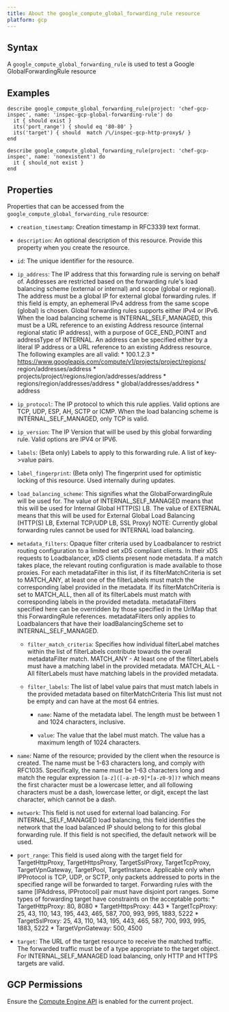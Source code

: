 ```yaml
---
title: About the google_compute_global_forwarding_rule resource
platform: gcp
---
```


## Syntax
A `google_compute_global_forwarding_rule` is used to test a Google GlobalForwardingRule resource

## Examples
```
describe google_compute_global_forwarding_rule(project: 'chef-gcp-inspec', name: 'inspec-gcp-global-forwarding-rule') do
  it { should exist }
  its('port_range') { should eq '80-80' }
  its('target') { should  match /\/inspec-gcp-http-proxy$/ }
end

describe google_compute_global_forwarding_rule(project: 'chef-gcp-inspec', name: 'nonexistent') do
  it { should_not exist }
end
```

## Properties
Properties that can be accessed from the `google_compute_global_forwarding_rule` resource:


  * `creation_timestamp`: Creation timestamp in RFC3339 text format.

  * `description`: An optional description of this resource. Provide this property when you create the resource.

  * `id`: The unique identifier for the resource.

  * `ip_address`: The IP address that this forwarding rule is serving on behalf of.  Addresses are restricted based on the forwarding rule's load balancing scheme (external or internal) and scope (global or regional). The address must be a global IP for external global forwarding rules.  If this field is empty, an ephemeral IPv4 address from the same scope (global) is chosen. Global forwarding rules supports either IPv4 or IPv6.  When the load balancing scheme is INTERNAL_SELF_MANAGED, this must be a URL reference to an existing Address resource (internal regional static IP address), with a purpose of GCE_END_POINT and addressType of INTERNAL.  An address can be specified either by a literal IP address or a URL reference to an existing Address resource. The following examples are all valid:  * 100.1.2.3 * https://www.googleapis.com/compute/v1/projects/project/regions/      region/addresses/address * projects/project/regions/region/addresses/address * regions/region/addresses/address * global/addresses/address * address

  * `ip_protocol`: The IP protocol to which this rule applies. Valid options are TCP, UDP, ESP, AH, SCTP or ICMP. When the load balancing scheme is INTERNAL_SELF_MANAGED, only TCP is valid.

  * `ip_version`: The IP Version that will be used by this global forwarding rule. Valid options are IPV4 or IPV6.

  * `labels`: (Beta only) Labels to apply to this forwarding rule.  A list of key->value pairs.

  * `label_fingerprint`: (Beta only) The fingerprint used for optimistic locking of this resource.  Used internally during updates.

  * `load_balancing_scheme`: This signifies what the GlobalForwardingRule will be used for. The value of INTERNAL_SELF_MANAGED means that this will be used for Internal Global HTTP(S) LB. The value of EXTERNAL means that this will be used for External Global Load Balancing (HTTP(S) LB, External TCP/UDP LB, SSL Proxy)  NOTE: Currently global forwarding rules cannot be used for INTERNAL load balancing.

  * `metadata_filters`: Opaque filter criteria used by Loadbalancer to restrict routing configuration to a limited set xDS compliant clients. In their xDS requests to Loadbalancer, xDS clients present node metadata. If a match takes place, the relevant routing configuration is made available to those proxies.  For each metadataFilter in this list, if its filterMatchCriteria is set to MATCH_ANY, at least one of the filterLabels must match the corresponding label provided in the metadata. If its filterMatchCriteria is set to MATCH_ALL, then all of its filterLabels must match with corresponding labels in the provided metadata.  metadataFilters specified here can be overridden by those specified in the UrlMap that this ForwardingRule references.  metadataFilters only applies to Loadbalancers that have their loadBalancingScheme set to INTERNAL_SELF_MANAGED.

    * `filter_match_criteria`: Specifies how individual filterLabel matches within the list of filterLabels contribute towards the overall metadataFilter match.  MATCH_ANY - At least one of the filterLabels must have a matching label in the provided metadata. MATCH_ALL - All filterLabels must have matching labels in the provided metadata.

    * `filter_labels`: The list of label value pairs that must match labels in the provided metadata based on filterMatchCriteria  This list must not be empty and can have at the most 64 entries.

      * `name`: Name of the metadata label. The length must be between 1 and 1024 characters, inclusive.

      * `value`: The value that the label must match. The value has a maximum length of 1024 characters.

  * `name`: Name of the resource; provided by the client when the resource is created. The name must be 1-63 characters long, and comply with RFC1035. Specifically, the name must be 1-63 characters long and match the regular expression `[a-z]([-a-z0-9]*[a-z0-9])?` which means the first character must be a lowercase letter, and all following characters must be a dash, lowercase letter, or digit, except the last character, which cannot be a dash.

  * `network`: This field is not used for external load balancing. For INTERNAL_SELF_MANAGED load balancing, this field identifies the network that the load balanced IP should belong to for this global forwarding rule. If this field is not specified, the default network will be used.

  * `port_range`: This field is used along with the target field for TargetHttpProxy, TargetHttpsProxy, TargetSslProxy, TargetTcpProxy, TargetVpnGateway, TargetPool, TargetInstance.  Applicable only when IPProtocol is TCP, UDP, or SCTP, only packets addressed to ports in the specified range will be forwarded to target. Forwarding rules with the same [IPAddress, IPProtocol] pair must have disjoint port ranges.  Some types of forwarding target have constraints on the acceptable ports:  * TargetHttpProxy: 80, 8080 * TargetHttpsProxy: 443 * TargetTcpProxy: 25, 43, 110, 143, 195, 443, 465, 587, 700, 993, 995,                   1883, 5222 * TargetSslProxy: 25, 43, 110, 143, 195, 443, 465, 587, 700, 993, 995,                   1883, 5222 * TargetVpnGateway: 500, 4500

  * `target`: The URL of the target resource to receive the matched traffic. The forwarded traffic must be of a type appropriate to the target object. For INTERNAL_SELF_MANAGED load balancing, only HTTP and HTTPS targets are valid.


## GCP Permissions

Ensure the [Compute Engine API](https://console.cloud.google.com/apis/library/compute.googleapis.com/) is enabled for the current project.

